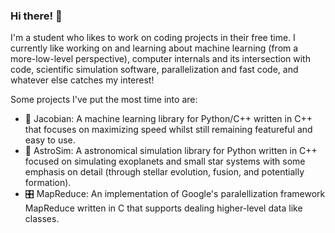 ### Hi there! 👋
I'm a student who likes to work on coding projects in their free time. I currently like working on and learning about machine learning (from a more-low-level perspective), computer internals and its intersection with code, scientific simulation software, parallelization and fast code, and whatever else catches my interest!

Some projects I've put the most time into are:
- 🤖 Jacobian: A machine learning library for Python/C++ written in C++ that focuses on maximizing speed whilst still remaining featureful and easy to use. 
- 🔭 AstroSim: A astronomical simulation library for Python written in C++ focused on simulating exoplanets and small star systems with some emphasis on detail (through stellar evolution, fusion, and potentially formation).
- 🎛 MapReduce: An implementation of Google's paralellization framework MapReduce written in C that supports dealing higher-level data like classes.

<!--
**richardfeynmanrocks/richardfeynmanrocks** is a ✨ _special_ ✨ repository because its `README.md` (this file) appears on your GitHub profile.

Here are some ideas to get you started:

- 🔭 I’m currently working on ...
- 🌱 I’m currently learning ...
- 👯 I’m looking to collaborate on ...
- 🤔 I’m looking for help with ...
- 💬 Ask me about ...
- 📫 How to reach me: ...
- 😄 Pronouns: ...
- ⚡ Fun fact: ...
-->
